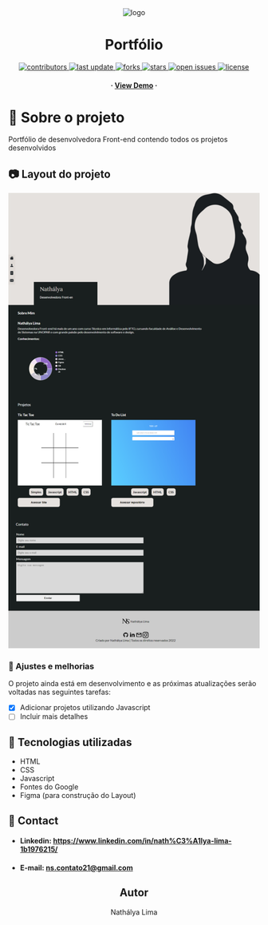 <div align="center">
  <img src="https://github.com/nathalyadev/Nathalya/blob/main/assets/logo.svg" alt="logo" width="200" height="auto" />
  <h1>Portfólio</h1>

  <p>
    <a href="https://github.com/nathalyadev/awesome-readme-template/graphs/contributors">
      <img src="https://img.shields.io/github/contributors/nathalyadev/Nathalya" alt="contributors" />
    </a>
    <a href="">
      <img src="https://img.shields.io/github/last-commit/nathalyadev/Nathalya" alt="last update" />
    </a>
    <a href="https://github.com/nathalyadev/Nathalya/network/members">
      <img src="https://img.shields.io/github/forks/nathalyadev/Nathalya" alt="forks" />
    </a>
    <a href="https://github.com/nathalyadev/Nathalya/stargazers">
      <img src="https://img.shields.io/github/stars/nathalyadev/Nathalya" alt="stars" />
    </a>
    <a href="https://github.com/nathalyadev/Nathalya/issues/">
      <img src="https://img.shields.io/github/issues/nathalyadev/Nathalya" alt="open issues" />
    </a>
    <a href="https://github.com/nathalyadev/Nathalya/blob/master/LICENSE">
      <img src="https://img.shields.io/github/license/nathalyadev/Nathalya.svg" alt="license" />
    </a>
  </p>
    <h4>
      <span> · </span>
        <a target="_blank" href="https://nathalyadev.github.io/Nathalya/">View Demo</a>
      <span> · </span>
    </h4>
</div>

# :star2: Sobre o projeto
Portfólio de desenvolvedora Front-end contendo todos os projetos desenvolvidos

## :camera: Layout do projeto
![alt](https://github.com/nathalyadev/Nathalya/blob/main/assets/screenshot/index.html.png)

### :compass: Ajustes e melhorias

O projeto ainda está em desenvolvimento e as próximas atualizações serão voltadas nas seguintes tarefas:

- [X] Adicionar projetos utilizando Javascript 
- [ ] Incluir mais detalhes

## :space_invader: Tecnologias utilizadas
- HTML
- CSS
- Javascript
- Fontes do Google
- Figma (para construção do Layout)

## :handshake: Contact
- #### Linkedin: https://www.linkedin.com/in/nath%C3%A1lya-lima-1b1976215/

- #### E-mail: ns.contato21@gmail.com

<h2 align="center">Autor</h2>
<p align="center">Nathálya Lima </p>
